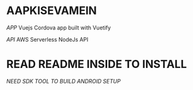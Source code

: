 # AAPKISEVAMEIN

*APP*
Vuejs Cordova app built with Vuetify

*API*
AWS Serverless NodeJs API

# READ README INSIDE TO INSTALL

*NEED SDK TOOL TO BUILD ANDROID SETUP* 
